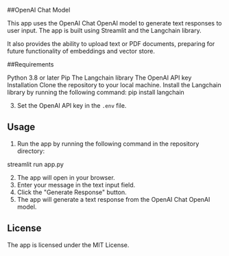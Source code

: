 ##OpenAI Chat Model

This app uses the OpenAI Chat OpenAI model to generate text responses to user input. The app is built using Streamlit and the Langchain library.

It also provides the ability to upload text or PDF documents, preparing for future functionality of embeddings and vector store.

##Requirements

Python 3.8 or later
Pip
The Langchain library
The OpenAI API key
Installation
Clone the repository to your local machine.
Install the Langchain library by running the following command:
pip install langchain


3. Set the OpenAI API key in the `.env` file.

## Usage

1. Run the app by running the following command in the repository directory:

streamlit run app.py


2. The app will open in your browser.
3. Enter your message in the text input field.
4. Click the "Generate Response" button.
5. The app will generate a text response from the OpenAI Chat OpenAI model.

## License

The app is licensed under the MIT License.
